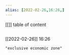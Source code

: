```yaml
---
alias: [2022-02-26,16:26,]
---
```

[[]]
table of content
```toc
```

[[2022-02-26]] 16:26

```query
"exclusive economic zone"
```